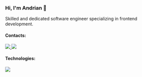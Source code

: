 ### Hi, I'm Andrian :wave:

Skilled and dedicated software engineer specializing in frontend development. 

#### Contacts:

<div>
  <a href="https://mail.google.com/mail/?view=cm&fs=1&to=andrian.smet@gmail.com">
    <img src="https://img.shields.io/badge/Gmail-D14836?style=for-the-badge&logo=gmail&logoColor=white"/>
  </a>
  <a href="https://www.linkedin.com/in/andrian-smetaniuk-303239277">
    <img src="https://img.shields.io/badge/LinkedIn-0077B5?style=for-the-badge&logo=linkedin&logoColor=white"/>
  </a>
</div>

#### Technologies:
<div>
  <a href="https://skillicons.dev">
    <img src="https://skillicons.dev/icons?i=javascript,typescript,react,redux,next,firebase,materialui,html,css,scss,git" />
  </a>
</div>


